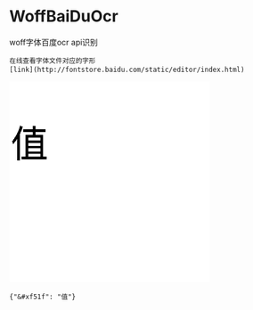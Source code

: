 # WoffBaiDuOcr
woff字体百度ocr api识别
```
在线查看字体文件对应的字形
[link](http://fontstore.baidu.com/static/editor/index.html) 

```

![生成的图片](./woff/%26%23xf51f.png)
```
{"&#xf51f": "值"}

```